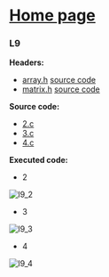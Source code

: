 # [Home page](https://github.com/katohawkei/College)

### L9

**Headers:**
  * [array.h](https://github.com/katohawkei/College/blob/master/include/array.h)
    [source code](https://github.com/katohawkei/College/blob/master/lib/array.c)
  * [matrix.h](https://github.com/katohawkei/College/blob/master/include/matrix.h)
    [source code](https://github.com/katohawkei/College/blob/master/lib/matrix.c)
  
  
 **Source code:**
  * [2.c](https://github.com/katohawkei/College/blob/master/src/term2/l9/2.c)
  * [3.c](https://github.com/katohawkei/College/blob/master/src/term2/l9/3.c)
  * [4.c](https://github.com/katohawkei/College/blob/master/src/term2/l9/4.c)
  
 **Executed code:**
  
  * 2
    
  ![l9_2](../../../docs/img/l9/2.gif)
  
  * 3
  
  ![l9_3](../../../docs/img/l9/3.gif)
  
  * 4
  
  ![l9_4](../../../docs/img/l9/4.gif)
